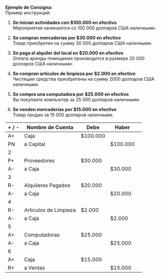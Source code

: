 **Ejemplo de Consigna:**  
Пример инструкций:

1. **Se inician actividades con $100.000 en efectivo**  
    Мероприятия начинаются со 100 000 долларов США наличными.
    
2. **Se compran mercaderías por $30.000 en efectivo**  
    Товар приобретен на сумму 30 000 долларов США наличными.
    
3. **Se paga el alquiler del local en $20.000 en efectivo**  
    Оплата аренды помещения производится в размере 20 000 долларов США наличными.
    
4. **Se compran artículos de limpieza por $2.000 en efectivo**  
    Чистящие средства приобретены на сумму 2000 долларов США наличными.
    
5. **Se compra una computadora por $25.000 en efectivo**  
    Вы покупаете компьютер за 25 000 долларов наличными.
    
6. **Se venden mercaderías por $15.000 en efectivo**  
    Товар продан за 15 000 долларов наличными.

| + / - | Nombre de Cuenta      | Debe     | Haber    |     |
| ----- | --------------------- | -------- | -------- | --- |
| A+    | Caja                  | $100.000 |          |     |
| PN    | a Capital             |          | $100.000 |     |
| 2     |                       |          |          |     |
| P+    | Proveedores           | $30.000  |          |     |
| A-    | a Caja                |          | $30.000  |     |
| 3     |                       |          |          |     |
| R-    | Alquileres Pagados    | $20.000  |          |     |
| A-    | a Caja                |          | $20.000  |     |
| 4     |                       |          |          |     |
| R-    | Articulos de Limpieza | $2.000   |          |     |
| A-    | a Caja                |          | $2.000   |     |
| 5     |                       |          |          |     |
| A+    | Computadoras          | $25.000  |          |     |
| A-    | a Caja                |          | $25.000  |     |
| 6     |                       |          |          |     |
| A+    | Caja                  | $15.000  |          |     |
| R+    | a Ventas              |          | $15.000  |     |